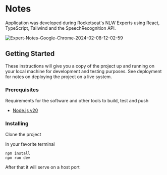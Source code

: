 
# Notes

Application was developed during Rocketseat's NLW Experts using React, TypeScript, Tailwind and the SpeechRecognition API.

![Expert-Notes-Google-Chrome-2024-02-08-12-02-59](https://github.com/willerson/notes/assets/22488088/1080d294-70f2-4213-bfce-cc446221d748)

## Getting Started

These instructions will give you a copy of the project up and running on your local machine for development and testing purposes. See deployment for notes on deploying the project on a live system.

### Prerequisites

Requirements for the software and other tools to build, test and push 
- [Node.js v20](https://nodejs.org/en)

### Installing

Clone the project

In your favorite terminal

    npm install
    npm run dev

After that it will serve on a host port

